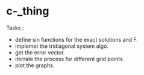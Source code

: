 # c-_thing

Tasks : 
- define sin functions for the exact solutions and F. 
- implemet the tridiagonal system algo. 
- get the error vector.
- iterrate the process for different grid points.
- plot the graphs.
